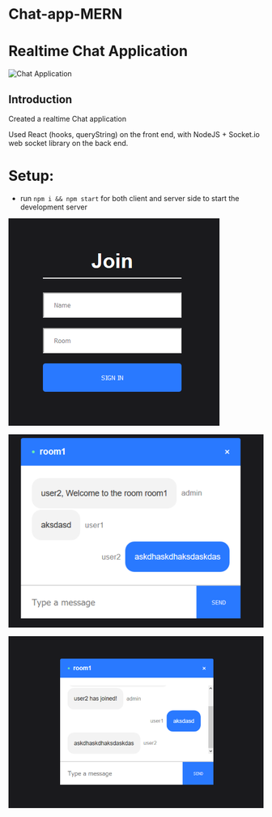 # Chat-app-MERN
 
# Realtime Chat Application


![Chat Application](https://i.ytimg.com/vi/ZwFA3YMfkoc/maxresdefault.jpg)

## Introduction
Created a realtime Chat application

Used  React (hooks, queryString) on the front end, with NodeJS + Socket.io web socket library on the back end. 

# Setup:
- run ```npm i && npm start``` for both client and server side to start the development server

![Join room](https://github.com/AliSiddiqui97/Chat-app-MERN/blob/master/Images/join.PNG)

![User joined](https://github.com/AliSiddiqui97/Chat-app-MERN/blob/master/Images/welcomeUsr2.PNG)

![Chat](https://github.com/AliSiddiqui97/Chat-app-MERN/blob/master/Images/Chat.PNG)
